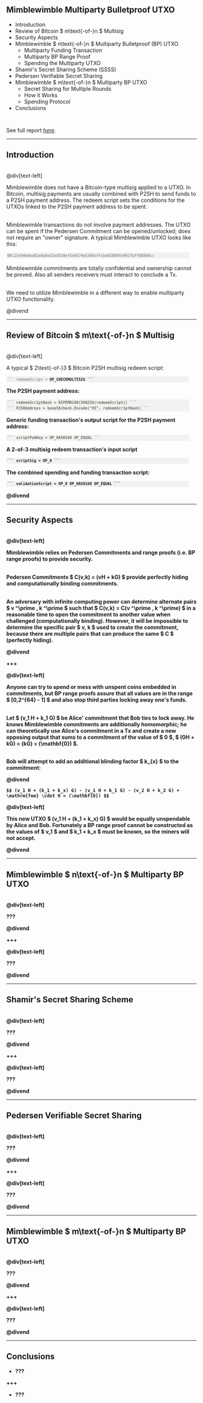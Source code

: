 <head>
<style>
div.LineHeight20per {
  line-height: 20%;
}
div.LineHeight100per {
  line-height: 100%;
}
div.LineHeight200per {
  line-height: 200%;
}
div.mywrap {
  width: 95%; 
  word-wrap: break-word;
  background: #f1f1f1;
  font-size: 0.7em;
  font-family: "Source Code Pro", Consolas, "Ubuntu Mono", Menlo, "DejaVu Sans Mono", monospace, monospace;
  padding: 0.25em;
  color: #6e6b5e;
}
</style>
</head>


## Mimblewimble Multiparty Bulletproof UTXO

- Introduction
- Review of Bitcoin $ m\text{-of-}n $ Multisig
- Security Aspects
- Mimblewimble $ n\text{-of-}n $ Multiparty Bulletproof (BP) UTXO
  - Multiparty Funding Transaction
  - Multiparty BP Range Proof
  - Spending the Multiparty UTXO
- Shamir's Secret Sharing Scheme (SSSS)
- Pedersen Verifiable Secret Sharing
- Mimblewimble $ m\text{-of-}n $ Multiparty BP UTXO
  - Secret Sharing for Multiple Rounds
  - How it Works
  - Spending Protocol
- Conclusions

<div class="LineHeight100per"> <br></div>

See full report [*here*](https://tlu.tarilabs.com/protocols/mimblewimble-mp-bp-utxo/MainReport.html).

---

## Introduction

<div class="LineHeight20per"> <br></div>

@div[text-left]

Mimblewimble does not have a Bitcoin-type multisig applied to a UTXO. In Bitcoin, multisig payments are usually combined 
with P2SH to send funds to a P2SH payment address. The redeem script sets the conditions for the UTXOs linked to the 
P2SH payment address to be spent.

<div class="LineHeight20per"> <br></div>

Mimblewimble transactions do not involve payment addresses. The UTXO can be spent if the Pedersen Commitment can be 
opened/unlocked; does not require an "owner" signature. A typical Mimblewimble UTXO looks like this:

<div class="mywrap">08c15e94ddea81e6a0a31ed558ef5e0574e5369c4fcba92808fe992fbff68884cc</div>

<div class="LineHeight20per"> <br></div>

Mimblewimble commitments are totally confidential and ownership cannot be proved. Also all senders receivers must 
interact to conclude a Tx.

<div class="LineHeight20per"> <br></div>

We need to utilize Mimblewimble in a different way to enable multiparty UTXO functionality.

@divend

---

## Review of Bitcoin $ m\text{-of-}n $ Multisig

<div class="LineHeight20per"> <br></div>

@div[text-left]

A typical $ 2\text{-of-}3 $ Bitcoin P2SH multisig redeem script:

<div class="mywrap">
```
redeemScript = <OP_2> <A pubkey> <B pubkey> <C pubkey> <OP_3> OP_CHECKMULTISIG
```
</div>

The P2SH payment address:

<div class="mywrap">
```
redeemScriptHash = RIPEMD160(SHA256(redeemScript))
```
</div>

<div class="mywrap">
```
P2SHAddress = base58check.Encode("05", redeemScriptHash)
```
</div>

Generic funding transaction's output script for the P2SH payment address:

<div class="mywrap">
```
scriptPubKey = OP_HASH160 <redeemScriptHash> OP_EQUAL
```
</div>

A 2-of-3 multisig redeem transaction's input script

<div class="mywrap">
```
scriptSig = OP_0 <A sig> <C sig> <redeemScript>
```
</div>

The combined spending and funding transaction script:

<div class="mywrap">
```
validationScript = OP_0 <A sig> <C sig> <redeemScript> OP_HASH160 <redeemScriptHash> OP_EQUAL
```
</div>

@divend

---

## Security Aspects

<div class="LineHeight20per"> <br></div>

@div[text-left]

Mimblewimble relies on Pedersen Commitments and range proofs (i.e. BP range proofs) to provide security.

<div class="LineHeight20per"> <br></div>

Pedersen Commitments $ C(v,k) = (vH + kG) $ provide perfectly hiding and computationally binding commitments. 

<div class="LineHeight20per"> <br></div>

An adversary with infinite computing power can determine alternate pairs 
$ v ^\prime , k ^\prime $ such that $ C(v,k) = C(v ^\prime , k ^\prime) $ in a reasonable time to open the commitment 
to another value when challenged (computationally binding). However, it will be impossible to determine the specific 
pair $ v, k $ used to create the commitment, because there are multiple pairs that can produce the same $ C $ (perfectly 
hiding).


@divend

+++

@div[text-left]

Anyone can try to spend or mess with unspent coins embedded in commitments, but BP range proofs assure that all values 
are in the range $ [0,2^{64} - 1] $ and also stop third parties locking away one's funds.

<div class="LineHeight20per"> <br></div>

Let $ (v\_1 H + k\_1 G) $ be Alice' commitment that Bob ties to lock away. He knows Mimblewimble commitments are 
additionally homomorphic; he can theoretically use Alice's commitment in a Tx and create a new opposing 
output that sums to a commitment of the value of $ 0 $, $ (0H + kG) = (kG) = (\mathbf{0}) $.

<div class="LineHeight20per"> <br></div>

Bob will attempt to add an additional blinding factor $ k\_{x} $ to the commitment:

@divend

`
$$
(v_1 H + (k_1 + k_x) G) - (v_1 H + k_1 G) - (v_2 H + k_2 G) + \mathrm{fee} \cdot H = (\mathbf{0})
$$
`

@div[text-left]

This new UTXO $ (v\_1 H + (k\_1 + k\_x) G) $ would be equally unspendable by Alice and Bob. Fortunately a BP range proof 
cannot be constructed as the values of $ v\_1 $ and $ k\_1 + k\_x $ must be known, so the miners will not accept.

@divend

---

## Mimblewimble $ n\text{-of-}n $ Multiparty BP UTXO

<div class="LineHeight20per"> <br></div>

@div[text-left]

???

@divend

+++

@div[text-left]

???

@divend

---

## Shamir's Secret Sharing Scheme

<div class="LineHeight20per"> <br></div>

@div[text-left]

???

@divend

+++

@div[text-left]

???

@divend

---

## Pedersen Verifiable Secret Sharing

<div class="LineHeight20per"> <br></div>

@div[text-left]

???

@divend

+++

@div[text-left]

???

@divend

---

## Mimblewimble $ m\text{-of-}n $ Multiparty BP UTXO

<div class="LineHeight20per"> <br></div>

@div[text-left]

???

@divend

+++

@div[text-left]

???

@divend

---

## Conclusions

- ???

+++

- ???
